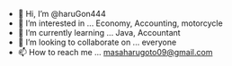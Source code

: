 - 👋 Hi, I’m @haruGon444
- 👀 I’m interested in ... Economy, Accounting, motorcycle
- 🌱 I’m currently learning ... Java, Accountant
- 💞️ I’m looking to collaborate on ... everyone
- 📫 How to reach me ... masaharugoto09@gmail.com

<!---
haruGon444/haruGon444 is a ✨ special ✨ repository because its `README.md` (this file) appears on your GitHub profile.
You can click the Preview link to take a look at your changes.
--->
